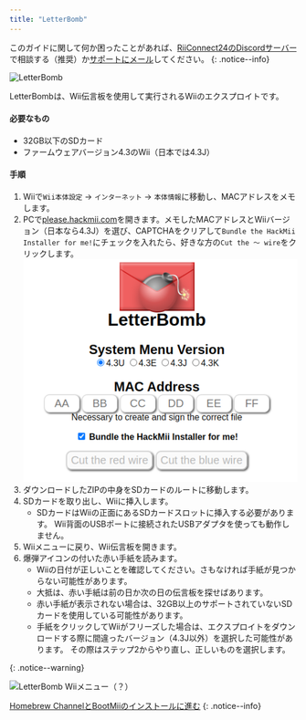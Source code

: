 ```yaml
---
title: "LetterBomb"
---
```


このガイドに関して何か困ったことがあれば、[RiiConnect24のDiscordサーバー](https://discord.gg/rc24)で相談する（推奨）か[サポートにメール](mailto:support@riiconnect24.net)してください。
{: .notice--info}

![LetterBomb](/images/letterbomb.png)

LetterBombは、Wii伝言板を使用して実行されるWiiのエクスプロイトです。

#### 必要なもの
- 32GB以下のSDカード
- ファームウェアバージョン4.3のWii（日本では4.3J）

#### 手順


1. Wiiで`Wii本体設定` -> `インターネット` -> `本体情報`に移動し、MACアドレスをメモします。
1. PCで[please.hackmii.com](https://please.hackmii.com)を開きます。メモしたMACアドレスとWiiバージョン（日本なら4.3J）を選び、CAPTCHAをクリアして`Bundle the HackMii Installer for me!`にチェックを入れたら、好きな方の`Cut the 〜 wire`をクリックします。 ![HackMii画面](/images/Wii/LetterBomb-PC.png)
1. ダウンロードしたZIPの中身をSDカードのルートに移動します。
1. SDカードを取り出し、Wiiに挿入します。
   - SDカードはWiiの正面にあるSDカードスロットに挿入する必要があります。 Wii背面のUSBポートに接続されたUSBアダプタを使っても動作しません。
1. Wiiメニューに戻り、Wii伝言板を開きます。
1. 爆弾アイコンの付いた赤い手紙を読みます。
   - Wiiの日付が正しいことを確認してください。さもなければ手紙が見つからない可能性があります。
   - 大抵は、赤い手紙は前の日か次の日の伝言板を探せばあります。
   - 赤い手紙が表示されない場合は、32GB以上のサポートされていないSDカードを使用している可能性があります。
   - 手紙をクリックしてWiiがフリーズした場合は、エクスプロイトをダウンロードする際に間違ったバージョン（4.3J以外）を選択した可能性があります。 その際はステップ2からやり直し、正しいものを選択します。


{: .notice--warning}


![LetterBomb Wiiメニュー（？）](/images/Wii/LetterBomb-Wii.png)

[Homebrew ChannelとBootMiiのインストールに進む](hbc)
{: .notice--info}
